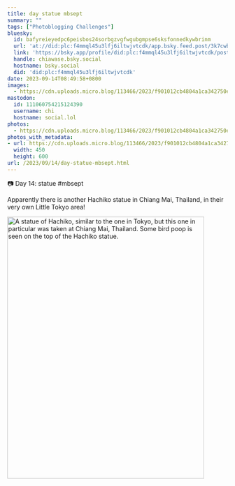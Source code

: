 ```yaml
---
title: day statue mbsept
summary: ""
tags: ["Photoblogging Challenges"]
bluesky:
  id: bafyreieyedpc6peisbos24sorbgzvgfwgubgmpse6sksfonnedkywbrinm
  url: 'at://did:plc:f4mmql45u3lfj6iltwjvtcdk/app.bsky.feed.post/3k7cwbtm7tf2d'
  link: 'https://bsky.app/profile/did:plc:f4mmql45u3lfj6iltwjvtcdk/post/3k7cwbtm7tf2d'
  handle: chiawase.bsky.social
  hostname: bsky.social
  did: 'did:plc:f4mmql45u3lfj6iltwjvtcdk'
date: 2023-09-14T08:49:58+0800
images:
  - https://cdn.uploads.micro.blog/113466/2023/f901012cb4804a1ca342750e77a6cd13.jpg
mastodon:
  id: 111060754215124390
  username: chi
  hostname: social.lol
photos:
  - https://cdn.uploads.micro.blog/113466/2023/f901012cb4804a1ca342750e77a6cd13.jpg
photos_with_metadata:
- url: https://cdn.uploads.micro.blog/113466/2023/f901012cb4804a1ca342750e77a6cd13.jpg
  width: 450
  height: 600
url: /2023/09/14/day-statue-mbsept.html
---
```


📷 Day 14: statue #mbsept

Apparently there is another Hachiko statue in Chiang Mai, Thailand, in their very own Little Tokyo area!

<img src="uploads/2023/f901012cb4804a1ca342750e77a6cd13.jpg" width="450" height="600" alt="A statue of Hachiko, similar to the one in Tokyo, but this one in particular was taken at Chiang Mai, Thailand. Some bird poop is seen on the top of the Hachiko statue.">
